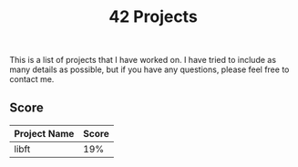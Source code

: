 <h1 align="center">42 Projects</h1>

<br />

This is a list of projects that I have worked on. I have tried to include as many details as possible, but if you have any questions, please feel free to contact me.

## Score

| Project Name  | Score         | 
| ------------- | ------------- |
| libft         | 19%           |
